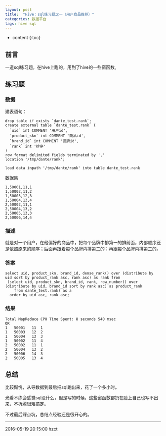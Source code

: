 ```yaml
---
layout: post
title:  "Hive：sql练习题之一（用户商品推荐）"
categories: 数据平台
tags: hive sql
---
```


* content
{:toc}


## 前言

一道sql练习题，在hive上跑的，用到了hive的一些窗函数。




## 练习题

### 数据

建表语句：

```
drop table if exists `dante_test.rank`;
create external table `dante_test.rank` (
  `uid` int COMMENT '用户id',
  `product_skn` int COMMENT '商品id',
  `brand_id` int COMMENT '品牌id',
  `rank` int '排序'
)
row format delimited fields terminated by ','
location '/tmp/dante/rank';

load data inpath '/tmp/dante/rank' into table dante_test.rank
```

数据集

```
1,50001,11,1
1,50002,11,2
1,50003,12,3
1,50004,13,4
2,50002,11,1
2,50004,13,2
2,50005,13,3
2,50006,14,4
```

### 描述

就是对一个用户，在他偏好的商品中，把每个品牌中排第一的排前面，内部顺序还是依照原来的顺序；后面再跟着每个品牌内排第二的；再跟每个品牌内排第三的。

### 答案

```
select uid, product_skn, brand_id, dense_rank() over (distribute by uid sort by product_rank asc, rank asc) as rank from
 (select uid, product_skn, brand_id, rank, row_number() over (distribute by uid, brand_id sort by rank asc) as product_rank
    from dante_test.rank) as a
  order by uid asc, rank asc;
```

### 结果

```
Total MapReduce CPU Time Spent: 8 seconds 540 msec
OK
1	50001	11	1
1	50003	12	2
1	50004	13	3
1	50002	11	4
2	50002	11	1
2	50004	13	2
2	50006	14	3
2	50005	13	4

```

## 总结

比较惭愧，从导数据到最后把sql跑出来，花了一个多小时。

光看不练会感觉sql没什么，但是写的时候，这些窗函数都扔在脸上自己也写不出来，不折腾很难搞定。

不过最后踩点坑，总结点经验还是很开心的。


***
2016-05-19 20:15:00 hzct
